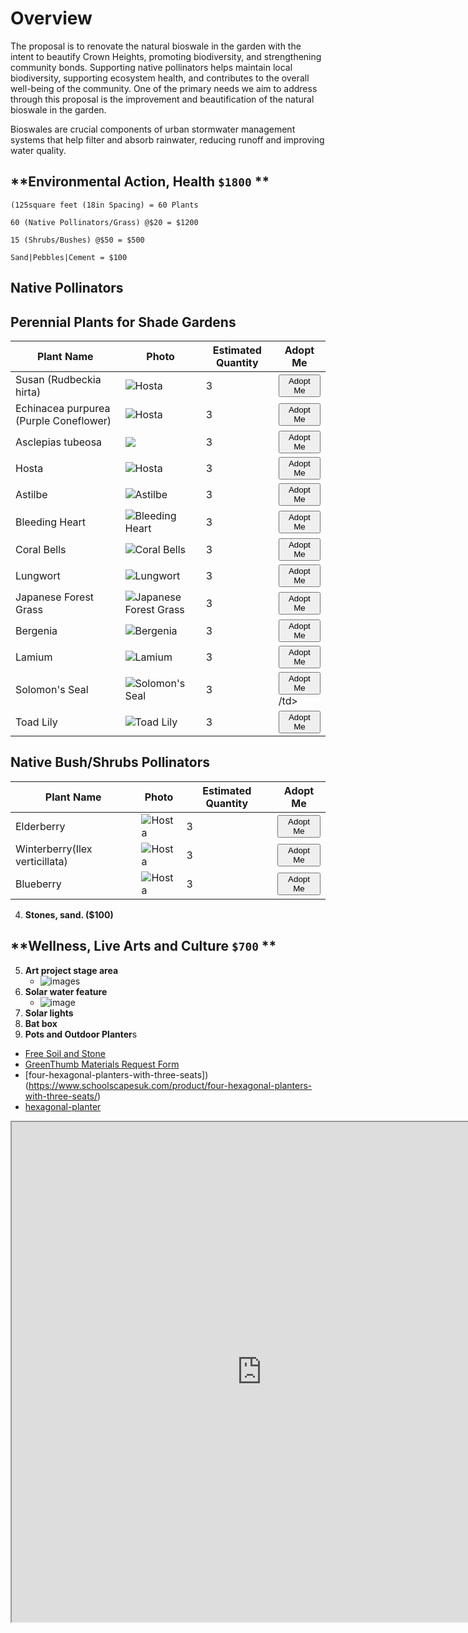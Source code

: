 # Overview

The proposal is to renovate the natural bioswale in the garden with the intent to beautify Crown Heights, promoting biodiversity, and strengthening community bonds. Supporting native pollinators helps maintain local biodiversity, supporting ecosystem health, and contributes to the overall well-being of the community. One of the primary needs we aim to address through this proposal is the improvement and beautification of the natural bioswale in the garden.

Bioswales are crucial components of urban stormwater management systems that help filter and absorb rainwater, reducing runoff and improving water quality.

## **Environmental Action, Health `$1800` **

```
(125square feet (18in Spacing) = 60 Plants
```

```
60 (Native Pollinators/Grass) @$20 = $1200
```

```
15 (Shrubs/Bushes) @$50 = $500
```

```
Sand|Pebbles|Cement = $100
```

## **Native Pollinators**

<h2>Perennial Plants for Shade Gardens</h2>
<table>
  <thead>
    <tr>
      <th>Plant Name</th>
      <th>Photo </th>
      <th>Estimated Quantity</th>
      <th>Adopt Me</th>
    </tr>
  </thead>
  <tbody>
    <tr>
      <td>Susan (Rudbeckia hirta)</td>
      <td>
        <img src="https://github.com/WLS-Community-Garden-Green-Fund-2023/green-fund-walt-l-shamel-community-garden2023.github.io/assets/22154417/a4c89600-1bda-4c65-8fbf-674c3a26b296" alt="Hosta" />
      </td>
      <td>3</td>
      <td><button class="button">Adopt Me</button></td>
    </tr>
    <tr>
      <td>Echinacea purpurea (Purple Coneflower)</td>
      <td>
        <img src="https://github.com/WLS-Community-Garden-Green-Fund-2023/green-fund-walt-l-shamel-community-garden2023.github.io/assets/22154417/a41aa48c-19d7-48ed-932d-5b27da2a5654" alt="Hosta"/>
      </td>
          <td>3</td>
      <td><button class="button">Adopt Me</button></td>
    </tr>
    <tr>
      <td>Asclepias tubeosa</td>
      <td>
    <img src="https://github.com/WLS-Community-Garden-Green-Fund-2023/green-fund-walt-l-shamel-community-garden2023.github.io/assets/22154417/e5105c57-3616-4318-818c-4b45d6fcc44d"/>
      </td>
          <td>3</td>
      <td><button class="button">Adopt Me</button></td>
    </tr>
    <tr>
      <td>Hosta</td>
      <td>
        <img src="https://github.com/WLS-Community-Garden-Green-Fund-2023/green-fund-walt-l-shamel-community-garden2023.github.io/assets/22154417/04e72e2c-f178-48d2-a2c1-953a05282545" alt="Hosta"/>
      </td>
           <td>3</td>
      <td><button class="button">Adopt Me</button></td>
    </tr>
    <tr>
      <td>Astilbe</td>
      <td>
        <img src="https://github.com/WLS-Community-Garden-Green-Fund-2023/green-fund-walt-l-shamel-community-garden2023.github.io/assets/22154417/242fd8b1-484d-4b8a-af09-2f3ff56428a4" alt="Astilbe"/>
      </td>
           <td>3</td>
      <td><button class="button">Adopt Me</button></td>
    </tr>
    <tr>
      <td>Bleeding Heart</td>
      <td>
        <img src="https://github.com/WLS-Community-Garden-Green-Fund-2023/green-fund-walt-l-shamel-community-garden2023.github.io/assets/22154417/3ada3baf-d2cd-490e-a5af-8d73ae203470" alt="Bleeding Heart"/>
      </td>
           <td>3</td>
      <td><button class="button">Adopt Me</button></td>
    </tr>
    <tr>
      <td>Coral Bells</td>
      <td>
        <img src="https://github.com/WLS-Community-Garden-Green-Fund-2023/green-fund-walt-l-shamel-community-garden2023.github.io/assets/22154417/6351bbde-d42b-4d7d-949e-f0dcfc649aa6" alt="Coral Bells"/>
      </td>
           <td>3</td>
      <td><button class="button">Adopt Me</button></td>
    </tr>
    <tr>
      <td>Lungwort</td>
      <td>
        <img src="https://github.com/WLS-Community-Garden-Green-Fund-2023/green-fund-walt-l-shamel-community-garden2023.github.io/assets/22154417/aad12e91-c3e8-47a1-b74d-25c50441338d" alt="Lungwort"/>
      </td>
           <td>3</td>
      <td><button class="button">Adopt Me</button></td>
    </tr>
    <tr>
      <td>Japanese Forest Grass</td>
      <td>
        <img src="https://github.com/WLS-Community-Garden-Green-Fund-2023/green-fund-walt-l-shamel-community-garden2023.github.io/assets/22154417/5085a073-43a6-4c27-a66b-cda6e9551597" alt="Japanese Forest Grass"/>
      </td>
           <td>3</td>
      <td><button class="button">Adopt Me</button></td>
    </tr>
    <tr>
      <td>Bergenia</td>
      <td>
        <img src="https://github.com/WLS-Community-Garden-Green-Fund-2023/green-fund-walt-l-shamel-community-garden2023.github.io/assets/22154417/6eb8558d-6582-44a2-8170-a223af2a3fa6" alt="Bergenia"/>
      </td>
           <td>3</td>
      <td><button class="button">Adopt Me</button></td>
    </tr>
    <tr>
      <td>Lamium</td>
      <td>
        <img src="https://github.com/WLS-Community-Garden-Green-Fund-2023/green-fund-walt-l-shamel-community-garden2023.github.io/assets/22154417/67346be5-ab47-4876-807d-7862f6387357" alt="Lamium"/>
      </td>
           <td>3</td>
      <td><button class="button">Adopt Me</button></td>
    </tr>
    <tr>
      <td>Solomon's Seal</td>
      <td>
        <img src="https://github.com/WLS-Community-Garden-Green-Fund-2023/green-fund-walt-l-shamel-community-garden2023.github.io/assets/22154417/ec3a1448-dc78-4a3e-b803-ad999192a4bd" alt="Solomon's Seal"/>
             <td>3</td>
      <td><button class="button">Adopt Me</button>/td>
    <tr>
      <td>Toad Lily</td>
      <td>
        <img src="https://github.com/WLS-Community-Garden-Green-Fund-2023/green-fund-walt-l-shamel-community-garden2023.github.io/assets/22154417/0178464c-dd92-4803-a928-8f95db47d786" alt="Toad Lily"/>
      </td>
           <td>3</td>
      <td><button class="button">Adopt Me</button></td>
    </tr>
  </tbody>
</table>

## **Native Bush/Shrubs Pollinators**

<table>
  <thead>
    <tr>
      <th>Plant Name</th>
      <th>Photo </th>
      <th>Estimated Quantity</th>
      <th>Adopt Me</th>
    </tr>
  </thead>
  <tbody>
    <tr>
      <td>Elderberry</td>
      <td>
        <img src="https://github.com/WLS-Community-Garden-Green-Fund-2023/green-fund-walt-l-shamel-community-garden2023.github.io/assets/22154417/1e444ab3-9fba-405a-aeaa-a7d97bd6a8ff" alt="Hosta" />
      </td>
           <td>3</td>
      <td><button class="button">Adopt Me</button></td>
    </tr>
    <tr>
      <td>Winterberry(Ilex verticillata) </td>
      <td>
        <img src="https://github.com/WLS-Community-Garden-Green-Fund-2023/green-fund-walt-l-shamel-community-garden2023.github.io/assets/22154417/d7ec23e1-a761-480d-b6ef-6a72049623dd" alt="Hosta"/>
      </td>
           <td>3</td>
      <td><button class="button">Adopt Me</button></td>
    </tr>
    <tr>
      <td>Blueberry</td>
      <td>
        <img src="https://github.com/WLS-Community-Garden-Green-Fund-2023/green-fund-walt-l-shamel-community-garden2023.github.io/assets/22154417/5950ce50-3cff-486c-870a-55c412841cb9" alt="Hosta"/>
      </td>
           <td>3</td>
      <td><button class="button">Adopt Me</button></td>
    </tr>
  </tbody>
</table>

4. **Stones, sand. ($100)**

## **Wellness, Live Arts and Culture `$700` **

5. **Art project stage area**
   - ![images](https://github.com/WLS-Community-Garden-Green-Fund-2023/green-fund-walt-l-shamel-community-garden2023.github.io/assets/22154417/e8795846-080c-4b47-ba54-df9164e04919)
7. **Solar water feature**
   -  ![image](https://github.com/WLS-Community-Garden-Green-Fund-2023/green-fund-walt-l-shamel-community-garden2023.github.io/assets/22154417/af00ea4f-48f1-4a03-bfce-446401a94d17)
9. **Solar lights**
10. **Bat box**
11. **Pots and Outdoor Planter**s

- [Free Soil and Stone](https://www.nyc.gov/site/oer/safe-land/clean-soil-request.page)
- [GreenThumb Materials Request Form](https://forms.office.com/pages/responsepage.aspx?id=x2_1MoFfIk6pWxXaZlE777vIgzjC_gFHh0eUoNhEMEdURjRHS1NTWkI1R1FMU1A1RUdTMk8zTzc0UiQlQCN0PWcu&web=1&wdLOR=c200F2626-A017-4E11-B359-51D209B0DE43)
- [four-hexagonal-planters-with-three-seats])(https://www.schoolscapesuk.com/product/four-hexagonal-planters-with-three-seats/)
- [hexagonal-planter](https://caledoniaplay.com/product/hexagonal-planter/)

<div>
  <iframe id="inlineFrameExample"
      title="Inline Frame Example"
      width="800"
      height="800"
      src="https://app.sketchup.com/share/tc/northAmerica/L4YbvX11ABA?stoken=YJ_EdnWwp9Nfq3Na-boA3vhL1m1YJ05OEPx5vuN_ahtYmBbIA-eKFN81QieEgJRN&source=web">
  </iframe>
</div>
